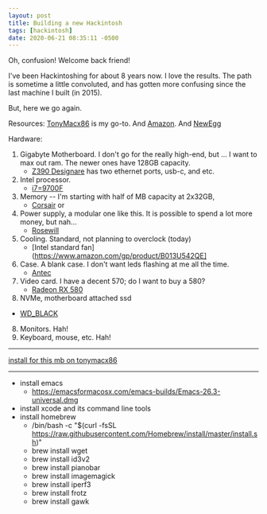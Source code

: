 ```yaml
---
layout: post
title: Building a new Hackintosh
tags: [hackintosh]
date: 2020-06-21 08:35:11 -0500
---
```

Oh, confusion! Welcome back friend!

I've been Hackintoshing for about 8 years now. I love the results.
The path is sometime a little convoluted, and has gotten more confusing
since the last machine I built (in 2015).

But, here we go again.

Resources: [TonyMacx86]() is my go-to. And [Amazon](). And [NewEgg]()

Hardware:
1. Gigabyte Motherboard. I don't go for the really high-end, but ...
   I want to max out ram. The newer ones have 128GB capacity.
   * [Z390 Designare](https://www.amazon.com/dp/B07K8RJZRG/?tag=tonymacx86com-20)
   has two ethernet ports, usb-c, and etc.
2. Intel processor.
   * [i7=9700F](https://www.amazon.com/gp/product/B07S8DWXT3/)
3. Memory -- I'm starting with half of MB capacity at 2x32GB, 
   * [Corsair](https://www.amazon.com/gp/product/B081BTGNDW/) or
4. Power supply, a modular one like this.    It is possible to spend a lot more money, but nah...
   * [Rosewill](https://www.amazon.com/gp/product/B00PCLGZOC)
5. Cooling. Standard, not planning to overclock (today)
   * [Intel standard fan](https://www.amazon.com/gp/product/B013U542QE]
6. Case. A blank case. I don't want leds flashing at me all the time.
   * [Antec](https://www.amazon.com/gp/product/B07LBXP8KZ)
7. Video card. I have a decent 570; do I want to buy a 580?
   * [Radeon RX 580](https://www.amazon.com/gp/product/B06Y66K3XD)
10. NVMe, motherboard attached ssd
   * [WD_BLACK](https://www.amazon.com/Black-SN750-NVMe-juego-interno/dp/B07TM6HQ3F/)
8. Monitors. Hah!
9. Keyboard, mouse, etc. Hah!
---
[install for this mb on tonymacx86](https://www.tonymacx86.com/threads/success-gigabyte-designare-z390-thunderbolt-3-i7-9700k-amd-rx-580.267551/)

---
* install emacs
  * https://emacsformacosx.com/emacs-builds/Emacs-26.3-universal.dmg
* install xcode and its command line tools
* install homebrew
  * /bin/bash -c "$(curl -fsSL https://raw.githubusercontent.com/Homebrew/install/master/install.sh)"
  * brew install wget
  * brew install id3v2
  * brew install pianobar
  * brew install imagemagick
  * brew install iperf3
  * brew install frotz
  * brew install gawk
  
